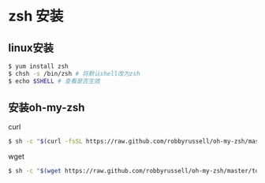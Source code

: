 # zsh 安装

## linux安装
```bash
$ yum install zsh
$ chsh -s /bin/zsh # 将默认shell改为zsh
$ echo $SHELL # 查看是否生效
```
## 安装oh-my-zsh
curl
```bash
$ sh -c "$(curl -fsSL https://raw.github.com/robbyrussell/oh-my-zsh/master/tools/install.sh)"
```
wget
```bash
$ sh -c "$(wget https://raw.github.com/robbyrussell/oh-my-zsh/master/tools/install.sh -O -)"
```